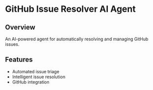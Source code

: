 # GitHub Issue Resolver AI Agent

## Overview
An AI-powered agent for automatically resolving and managing GitHub issues.

## Features
- Automated issue triage
- Intelligent issue resolution
- GitHub integration
